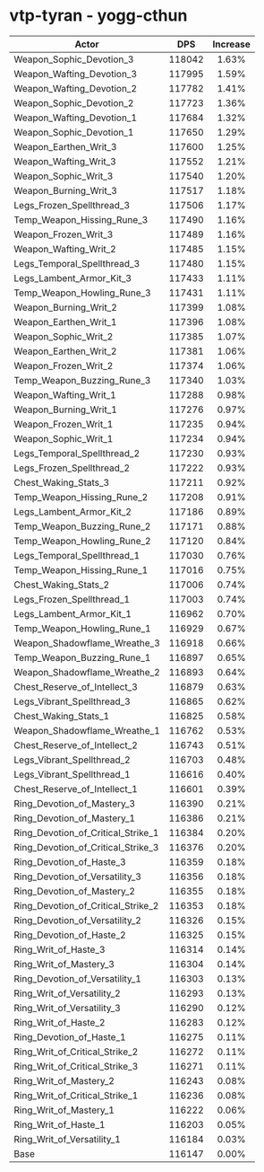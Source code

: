 # vtp-tyran - yogg-cthun
| Actor | DPS | Increase |
|---|:---:|:---:|
|Weapon_Sophic_Devotion_3|118042|1.63%|
|Weapon_Wafting_Devotion_3|117995|1.59%|
|Weapon_Wafting_Devotion_2|117782|1.41%|
|Weapon_Sophic_Devotion_2|117723|1.36%|
|Weapon_Wafting_Devotion_1|117684|1.32%|
|Weapon_Sophic_Devotion_1|117650|1.29%|
|Weapon_Earthen_Writ_3|117600|1.25%|
|Weapon_Wafting_Writ_3|117552|1.21%|
|Weapon_Sophic_Writ_3|117540|1.20%|
|Weapon_Burning_Writ_3|117517|1.18%|
|Legs_Frozen_Spellthread_3|117506|1.17%|
|Temp_Weapon_Hissing_Rune_3|117490|1.16%|
|Weapon_Frozen_Writ_3|117489|1.16%|
|Weapon_Wafting_Writ_2|117485|1.15%|
|Legs_Temporal_Spellthread_3|117480|1.15%|
|Legs_Lambent_Armor_Kit_3|117433|1.11%|
|Temp_Weapon_Howling_Rune_3|117431|1.11%|
|Weapon_Burning_Writ_2|117399|1.08%|
|Weapon_Earthen_Writ_1|117396|1.08%|
|Weapon_Sophic_Writ_2|117385|1.07%|
|Weapon_Earthen_Writ_2|117381|1.06%|
|Weapon_Frozen_Writ_2|117374|1.06%|
|Temp_Weapon_Buzzing_Rune_3|117340|1.03%|
|Weapon_Wafting_Writ_1|117288|0.98%|
|Weapon_Burning_Writ_1|117276|0.97%|
|Weapon_Frozen_Writ_1|117235|0.94%|
|Weapon_Sophic_Writ_1|117234|0.94%|
|Legs_Temporal_Spellthread_2|117230|0.93%|
|Legs_Frozen_Spellthread_2|117222|0.93%|
|Chest_Waking_Stats_3|117211|0.92%|
|Temp_Weapon_Hissing_Rune_2|117208|0.91%|
|Legs_Lambent_Armor_Kit_2|117186|0.89%|
|Temp_Weapon_Buzzing_Rune_2|117171|0.88%|
|Temp_Weapon_Howling_Rune_2|117120|0.84%|
|Legs_Temporal_Spellthread_1|117030|0.76%|
|Temp_Weapon_Hissing_Rune_1|117016|0.75%|
|Chest_Waking_Stats_2|117006|0.74%|
|Legs_Frozen_Spellthread_1|117003|0.74%|
|Legs_Lambent_Armor_Kit_1|116962|0.70%|
|Temp_Weapon_Howling_Rune_1|116929|0.67%|
|Weapon_Shadowflame_Wreathe_3|116918|0.66%|
|Temp_Weapon_Buzzing_Rune_1|116897|0.65%|
|Weapon_Shadowflame_Wreathe_2|116893|0.64%|
|Chest_Reserve_of_Intellect_3|116879|0.63%|
|Legs_Vibrant_Spellthread_3|116865|0.62%|
|Chest_Waking_Stats_1|116825|0.58%|
|Weapon_Shadowflame_Wreathe_1|116762|0.53%|
|Chest_Reserve_of_Intellect_2|116743|0.51%|
|Legs_Vibrant_Spellthread_2|116703|0.48%|
|Legs_Vibrant_Spellthread_1|116616|0.40%|
|Chest_Reserve_of_Intellect_1|116601|0.39%|
|Ring_Devotion_of_Mastery_3|116390|0.21%|
|Ring_Devotion_of_Mastery_1|116386|0.21%|
|Ring_Devotion_of_Critical_Strike_1|116384|0.20%|
|Ring_Devotion_of_Critical_Strike_3|116376|0.20%|
|Ring_Devotion_of_Haste_3|116359|0.18%|
|Ring_Devotion_of_Versatility_3|116356|0.18%|
|Ring_Devotion_of_Mastery_2|116355|0.18%|
|Ring_Devotion_of_Critical_Strike_2|116353|0.18%|
|Ring_Devotion_of_Versatility_2|116326|0.15%|
|Ring_Devotion_of_Haste_2|116325|0.15%|
|Ring_Writ_of_Haste_3|116314|0.14%|
|Ring_Writ_of_Mastery_3|116304|0.14%|
|Ring_Devotion_of_Versatility_1|116303|0.13%|
|Ring_Writ_of_Versatility_2|116293|0.13%|
|Ring_Writ_of_Versatility_3|116290|0.12%|
|Ring_Writ_of_Haste_2|116283|0.12%|
|Ring_Devotion_of_Haste_1|116275|0.11%|
|Ring_Writ_of_Critical_Strike_2|116272|0.11%|
|Ring_Writ_of_Critical_Strike_3|116271|0.11%|
|Ring_Writ_of_Mastery_2|116243|0.08%|
|Ring_Writ_of_Critical_Strike_1|116236|0.08%|
|Ring_Writ_of_Mastery_1|116222|0.06%|
|Ring_Writ_of_Haste_1|116203|0.05%|
|Ring_Writ_of_Versatility_1|116184|0.03%|
|Base|116147|0.00%|
